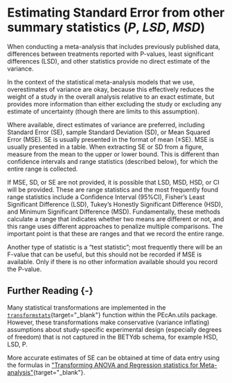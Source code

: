 # Estimating Standard Error from other summary statistics (_P_, _LSD_, _MSD_)


When conducting a meta-analysis that includes previously published data, differences between treatments reported with P-values, least significant differences (LSD), and other statistics provide no direct estimate of the variance.

In the context of the statistical meta-analysis models that we use, overestimates of variance are okay, because this effectively reduces the weight of a study in the overall analysis relative to an exact estimate, but provides more information than either excluding the study or excluding any estimate of uncertainty (though there are limits to this assumption).

Where available, direct estimates of variance are preferred, including Standard Error (SE), sample Standard Deviation (SD), or Mean Squared Error (MSE). SE is usually presented in the format of mean  (±SE). MSE is usually presented in a table. When extracting SE or SD from a figure, measure from the mean to the upper or lower bound. This is different than confidence intervals and range statistics (described below), for which the entire range is collected.

If MSE, SD, or SE are not provided, it is possible that LSD, MSD, HSD, or CI will be provided.
These are range statistics and the most frequently found range statistics include a Confidence Interval (95%CI), Fisher’s Least Significant Difference (LSD), Tukey’s Honestly
Significant Difference (HSD), and Minimum Significant Difference (MSD).
Fundamentally, these methods calculate a range that indicates whether two means are different or not, and this range uses different approaches to penalize multiple comparisons.
The important point is that these are ranges and that we record the entire range.

Another type of statistic is a “test statistic”; most frequently there will be an F-value that can be useful, but this should not be recorded if MSE is available. Only if there is no other information available should you record the P-value.

## Further Reading {-}

Many statistical transformations are implemented in the [`transformstats`](https://github.com/PecanProject/pecan/blob/master/base/utils/R/transformstats.R){target="_blank"} function within the PEcAn.utils package.
However, these transformations make conservative (variance inflating) assumptions about study-specific experimental design (especially degrees of freedom) that is not captured in the BETYdb schema, for example HSD, LSD, P.

More accurate estimates of SE can be obtained at time of data entry using the formulas in ["Transforming ANOVA and Regression statistics for Meta-analysis"](https://www.authorea.com/users/5574/articles/6811/){target="_blank"}.
